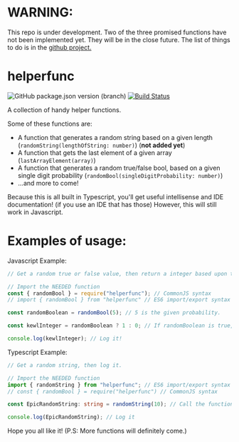 # WARNING:

This repo is under development. Two of the three promised functions have not been implemented yet.
They will be in the close future. The list of things to do is in the
[github project.](https://github.com/0xBooper/helperfunc/projects/1)

# helperfunc

![GitHub package.json version (branch)](https://img.shields.io/github/package-json/v/0xBooper/helperfunc/main?label=version&logo=npm&style=flat-square)
[![Build Status](https://travis-ci.com/0xBooper/helperfunc.svg?branch=main)](https://travis-ci.com/0xBooper/helperfunc)

A collection of handy helper functions.

Some of these functions are:

- A function that generates a random string based on a given length (`randomString(lengthOfString: number)`) (**not added yet**)
- A function that gets the last element of a given array (`lastArrayElement(array)`)
- A function that generates a random true/false bool, based on a given single digit probability (`randomBool(singleDigitProbability: number)`)
- ...and more to come!

Because this is all built in Typescript, you'll get useful intellisense and IDE documentation! (if you use an IDE that has those)
However, this will still work in Javascript.

# Examples of usage:

Javascript Example:

```javascript
// Get a random true or false value, then return a integer based upon that.

// Import the NEEDED function
const { randomBool } = require("helperfunc"); // CommonJS syntax
// import { randomBool } from "helperfunc" // ES6 import/export syntax

const randomBoolean = randomBool(5); // 5 is the given probability.

const kewlInteger = randomBoolean ? 1 : 0; // If randomBoolean is true, make kewlInteger 1, otherwise, make it 0.

console.log(kewlInteger); // Log it!
```

Typescript Example:

```typescript
// Get a random string, then log it.

// Import the NEEDED function
import { randomString } from "helperfunc"; // ES6 import/export syntax
// const { randomBool } = require("helperfunc") // CommonJS syntax

const EpicRandomString: string = randomString(10); // Call the function

console.log(EpicRandomString); // Log it
```

Hope you all like it! (P.S: More functions will definitely come.)
